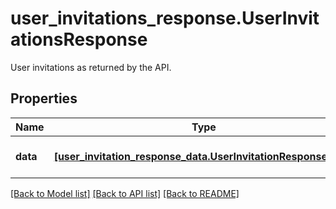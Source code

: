 # user_invitations_response.UserInvitationsResponse

User invitations as returned by the API.
## Properties
Name | Type | Description | Notes
------------ | ------------- | ------------- | -------------
**data** | [**[user_invitation_response_data.UserInvitationResponseData]**](UserInvitationResponseData.md) | Array of user invitations. | [optional] 

[[Back to Model list]](../README.md#documentation-for-models) [[Back to API list]](../README.md#documentation-for-api-endpoints) [[Back to README]](../README.md)


